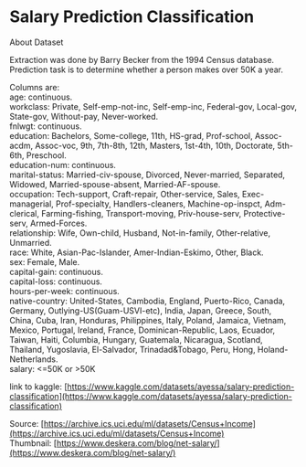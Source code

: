 # Salary Prediction Classification

About Dataset

Extraction was done by Barry Becker from the 1994 Census database.  
Prediction task is to determine whether a person makes over 50K a year.  

Columns are:  
age: continuous.  
workclass: Private, Self-emp-not-inc, Self-emp-inc, Federal-gov, Local-gov, State-gov, Without-pay, Never-worked.   
fnlwgt: continuous.  
education: Bachelors, Some-college, 11th, HS-grad, Prof-school, Assoc-acdm, Assoc-voc, 9th, 7th-8th, 12th, Masters, 1st-4th, 10th, Doctorate, 5th-6th, Preschool.  
education-num: continuous.  
marital-status: Married-civ-spouse, Divorced, Never-married, Separated, Widowed, Married-spouse-absent, Married-AF-spouse.  
occupation: Tech-support, Craft-repair, Other-service, Sales, Exec-managerial, Prof-specialty, Handlers-cleaners, Machine-op-inspct, Adm-clerical, Farming-fishing, 
Transport-moving, Priv-house-serv, Protective-serv, Armed-Forces.  
relationship: Wife, Own-child, Husband, Not-in-family, Other-relative, Unmarried.  
race: White, Asian-Pac-Islander, Amer-Indian-Eskimo, Other, Black.  
sex: Female, Male.  
capital-gain: continuous.  
capital-loss: continuous.  
hours-per-week: continuous.  
native-country: United-States, Cambodia, England, Puerto-Rico, Canada, Germany, Outlying-US(Guam-USVI-etc), India, Japan, Greece, South, China, Cuba, Iran, Honduras, Philippines, Italy, Poland, Jamaica, Vietnam, Mexico, Portugal, Ireland, France, Dominican-Republic, Laos, Ecuador, Taiwan, Haiti, Columbia, Hungary, Guatemala, Nicaragua, Scotland, Thailand, Yugoslavia, El-Salvador, Trinadad&Tobago, Peru, Hong, Holand-Netherlands.  
salary: <=50K or >50K  

link to kaggle: [https://www.kaggle.com/datasets/ayessa/salary-prediction-classification](https://www.kaggle.com/datasets/ayessa/salary-prediction-classification)

Source: [https://archive.ics.uci.edu/ml/datasets/Census+Income](https://archive.ics.uci.edu/ml/datasets/Census+Income)  
Thumbnail: [https://www.deskera.com/blog/net-salary/](https://www.deskera.com/blog/net-salary/)  

